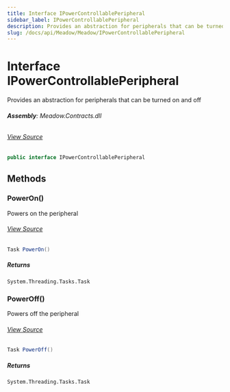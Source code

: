 ```yaml
---
title: Interface IPowerControllablePeripheral
sidebar_label: IPowerControllablePeripheral
description: Provides an abstraction for peripherals that can be turned on and off
slug: /docs/api/Meadow/Meadow/IPowerControllablePeripheral
---
```

# Interface IPowerControllablePeripheral
Provides an abstraction for peripherals that can be turned on and off

###### **Assembly**: Meadow.Contracts.dll
###### [View Source](https://github.com/WildernessLabs/Meadow.Contracts.git/blob/develop/Source/Meadow.Contracts/IPowerControllablePeripheral.cs#L8)
```csharp title="Declaration"
public interface IPowerControllablePeripheral
```
## Methods
### PowerOn()
Powers on the peripheral
###### [View Source](https://github.com/WildernessLabs/Meadow.Contracts.git/blob/develop/Source/Meadow.Contracts/IPowerControllablePeripheral.cs#L14)
```csharp title="Declaration"
Task PowerOn()
```

##### Returns

`System.Threading.Tasks.Task`
### PowerOff()
Powers off the peripheral
###### [View Source](https://github.com/WildernessLabs/Meadow.Contracts.git/blob/develop/Source/Meadow.Contracts/IPowerControllablePeripheral.cs#L20)
```csharp title="Declaration"
Task PowerOff()
```

##### Returns

`System.Threading.Tasks.Task`
